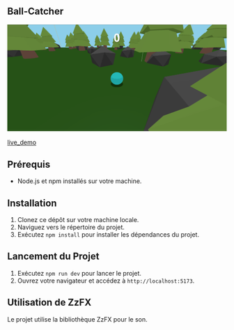 ## Ball-Catcher

![screen](public/images/screenshot.png)

[live_demo](https://ball-catcher.vercel.app)

## Prérequis

- Node.js et npm installés sur votre machine.

## Installation

1. Clonez ce dépôt sur votre machine locale.
2. Naviguez vers le répertoire du projet.
3. Exécutez `npm install` pour installer les dépendances du projet.

## Lancement du Projet

1. Exécutez `npm run dev` pour lancer le projet.
2. Ouvrez votre navigateur et accédez à `http://localhost:5173`.

## Utilisation de ZzFX

Le projet utilise la bibliothèque ZzFX pour le son.